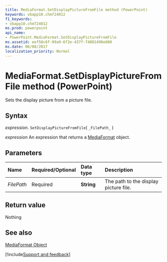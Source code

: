 ```yaml
---
title: MediaFormat.SetDisplayPictureFromFile method (PowerPoint)
keywords: vbapp10.chm724012
f1_keywords:
- vbapp10.chm724012
ms.prod: powerpoint
api_name:
- PowerPoint.MediaFormat.SetDisplayPictureFromFile
ms.assetid: eef58c6f-99a9-6f2e-437f-74801498e600
ms.date: 06/08/2017
localization_priority: Normal
---
```



# MediaFormat.SetDisplayPictureFromFile method (PowerPoint)

Sets the display picture from a picture file.


## Syntax

_expression_. `SetDisplayPictureFromFile`( `_FilePath_` )

 _expression_ An expression that returns a [MediaFormat](PowerPoint.MediaFormat.md) object.


## Parameters



|Name|Required/Optional|Data type|Description|
|:-----|:-----|:-----|:-----|
| _FilePath_|Required|**String**|The path to the display picture file. |

## Return value

Nothing


## See also


[MediaFormat Object](PowerPoint.MediaFormat.md)

[!include[Support and feedback](~/includes/feedback-boilerplate.md)]
